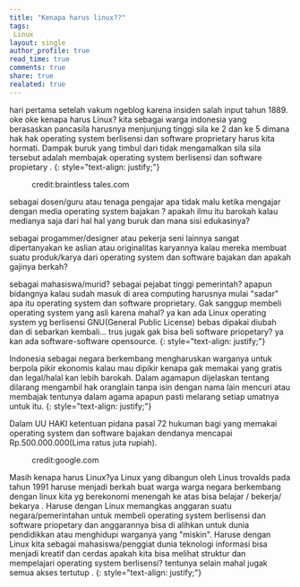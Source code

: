 ```yaml
---
title: "Kenapa harus linux??"
tags:
 Linux
layout: single
author_profile: true
read_time: true
comments: true
share: true
realated: true
---
```

hari pertama setelah vakum ngeblog karena insiden salah input tahun 1889.
oke oke kenapa harus Linux? kita sebagai warga indonesia yang berasaskan pancasila harusnya menjunjung tinggi sila ke 2 dan ke 5 dimana hak hak operating system berlisensi dan software proprietary harus kita hormati.
 Dampak buruk yang timbul dari tidak mengamalkan sila sila tersebut adalah  membajak operating system berlisensi dan software propietary .
{: style="text-align: justify;"}
<figure style="width: 200px" class="align-left">
<img src="{{ site.url }}{{ site.baseurl }}/images/software-pirate.jpg" alt="">
<figcaption>credit:braintless tales.com</figcaption>
</figure>
sebagai dosen/guru atau tenaga pengajar apa tidak malu ketika mengajar dengan media operating system bajakan ? apakah ilmu itu barokah kalau medianya saja dari hal hal yang buruk dan mana sisi edukasinya?

sebagai progammer/designer atau pekerja seni lainnya sangat dipertanyakan ke aslian atau originalitas karyannya kalau mereka membuat suatu produk/karya dari operating system dan software bajakan dan apakah gajinya berkah?

sebagai mahasiswa/murid? sebagai pejabat tinggi pemerintah? apapun bidangnya kalau sudah masuk di area computing harusnya mulai "sadar" apa itu operating system dan software proprietary. Gak sanggup membeli operating system yang asli karena mahal? ya kan ada Linux operating system yg berlisensi GNU(General Public License) bebas dipakai diubah dan di sebarkan kembali... trus jugak gak bisa beli software priopetary? ya kan ada software-software opensource.
{: style="text-align: justify;"}

Indonesia sebagai negara berkembang mengharuskan warganya untuk berpola pikir ekonomis kalau mau dipikir kenapa gak memakai yang gratis dan legal/halal kan lebih barokah. Dalam agamapun dijelaskan tentang dilarang mengambil hak oranglain tanpa isin dengan nama lain mencuri atau membajak tentunya dalam agama apapun pasti melarang setiap umatnya untuk itu.
{: style="text-align: justify;"}

Dalam UU HAKI ketentuan pidana pasal 72 hukuman bagi yang memakai operating system dan software bajakan dendanya mencapai Rp.500.000.000(Lima ratus juta rupiah).

<figure style="width: 250px" class="align-center">
<img src="{{ site.url }}{{ site.baseurl }}/images/linux.png" alt="">
<figcaption>credit:google.com</figcaption>
</figure>

Masih kenapa harus Linux?ya Linux yang dibangun oleh Linus trovalds pada tahun 1991 haruse menjadi berkah buat warga warga negara berkembang dengan linux kita yg berekonomi menengah ke atas bisa belajar / bekerja/ bekarya . Haruse dengan Linux memangkas anggaran suatu negara/pemerintahan untuk membeli operating system berlisensi dan software priopetary dan anggarannya bisa di alihkan untuk dunia pendidikkan atau menghidupi warganya yang "miskin". Haruse  dengan Linux kita sebagai mahasiswa/penggiat dunia teknologi informasi bisa menjadi kreatif dan cerdas  apakah kita bisa melihat struktur dan mempelajari operating system berlisensi? tentunya selain mahal jugak semua akses tertutup .
{: style="text-align: justify;"}
